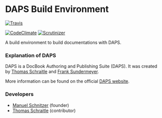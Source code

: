 # DAPS Build Environment
[![Travis](https://api.travis-ci.org/openSUSE/dapsenv.svg)](https://travis-ci.org/openSUSE/dapsenv)
<!-- [![Code Health](https://landscape.io/github/openSUSE/dapsenv/master/landscape.svg?style=flat)](https://landscape.io/github/openSUSE/dapsenv) -->
[![CodeClimate](https://codeclimate.com/github/openSUSE/dapsenv/badges/gpa.svg)](https://codeclimate.com/github/openSUSE/dapsenv)
[![Scrutinizer](https://scrutinizer-ci.com/g/openSUSE/dapsenv/badges/quality-score.png?b=master)](https://scrutinizer-ci.com/g/openSUSE/dapsenv/)

A build environment to build documentations with DAPS.

### Explanation of DAPS
DAPS is a DocBook Authoring and Publishing Suite (DAPS). It was created by [Thomas Schraitle](https://github.com/tomschr) and [Frank Sundermeyer](https://github.com/fsundermeyer).

More information can be found on the official [DAPS website](http://opensuse.github.io/daps/).

### Developers
* [Manuel Schnitzer](https://github.com/mschnitzer) (founder)
* [Thomas Schraitle](https://github.com/tomschr) (contributor)
